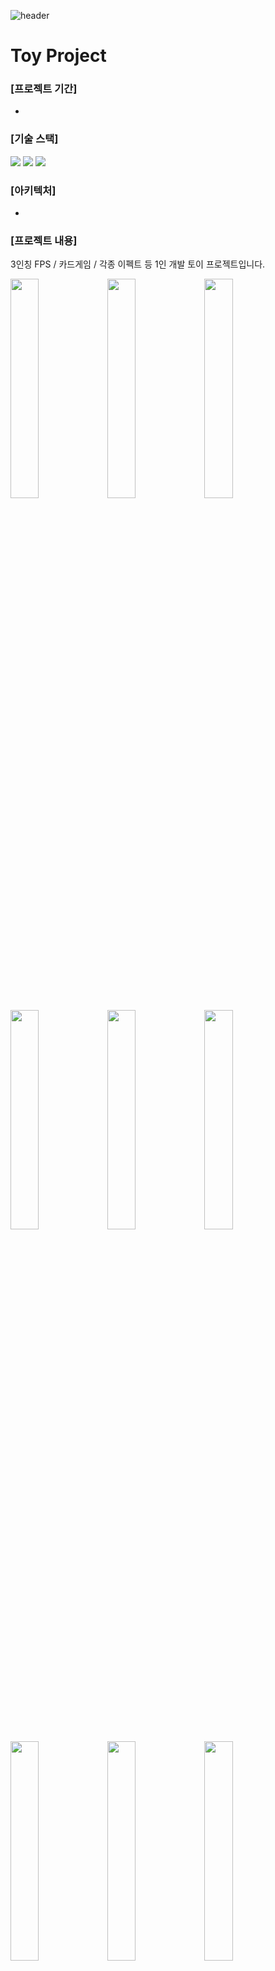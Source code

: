 ![header](https://capsule-render.vercel.app/api?type=waving&color=auto&height=200&section=header&text=Toy_Project&fontSize=60)

# Toy Project

### [프로젝트 기간]
-

### [기술 스택]
<img src="https://img.shields.io/badge/Unreal Engine-000000?style=flat-square&logo=Unreal Engine&logoColor=white"/>  <img src="https://img.shields.io/badge/C++-00599C?style=flat-square&logo=C++&logoColor=white"/>  <img src="https://img.shields.io/badge/Blueprint-137CBD?style=flat-square&logo=Blueprint&logoColor=white"/>

### [아키텍처]
-

### [프로젝트 내용]
3인칭 FPS / 카드게임 / 각종 이펙트 등 1인 개발 토이 프로젝트입니다.

<img width="30%" src="https://user-images.githubusercontent.com/90584581/197500588-65c33b88-0cd0-467d-9dc0-9e52e25c39d4.png"/>  <img width="30%" src="https://user-images.githubusercontent.com/90584581/197500597-d9a12ac5-efc8-451e-ae45-a117d764dcba.png"/>  <img width="30%" src="https://user-images.githubusercontent.com/90584581/197500600-d36ebeb5-5323-4042-8214-a5dceb62cd6e.png"/>
<img width="30%" src="https://user-images.githubusercontent.com/90584581/197500607-226473b3-48a5-4bf0-a8e4-bca057cfa75e.png"/>  <img width="30%" src="https://user-images.githubusercontent.com/90584581/197500611-41fd1c62-b6e9-4f38-be68-872050d7cb6c.png"/>  <img width="30%" src="https://user-images.githubusercontent.com/90584581/197500612-b594b313-577c-4586-9bb4-668a2135d823.png"/>
<img width="30%" src="https://user-images.githubusercontent.com/90584581/197500570-49ce4798-e347-48ec-9562-b06c990e18ce.png"/>  <img width="30%" src="https://user-images.githubusercontent.com/90584581/197500575-832d327d-259f-4e77-833f-75cb3d52f0d5.png"/>  <img width="30%" src="https://user-images.githubusercontent.com/90584581/197500582-80822f34-cbe6-49db-83ab-bc7aadbc9bd1.png"/>

### [프로젝트 투입 인원]
개발자 1

## [주요 코드]
### [먼저 3인칭 FPS 코드 분석입니다.]
#### Fire
Fire 기능은 "Set Timer By Event" 함수를 이용해 연사가 가능하게 했으며 "LineTraceForObject"함수를 통해 데미지 처리를 했습니다.\
<img width="60%" src="https://user-images.githubusercontent.com/90584581/197504178-d04f3899-14ef-4438-a754-0741a62f6605.png"/>
<img width="60%" src="https://user-images.githubusercontent.com/90584581/197504184-5a40cb97-85bd-44f9-b11b-4aac2217c126.png"/>

#### Reload
Reload 기능은 몽타주 기능을 이용하여 본의 "Spine"을 기준으로 상체만 Reload 애니메이션되게 구현했습니다.
<img width="60%" src="https://user-images.githubusercontent.com/90584581/197505019-1d03c790-e841-460f-91ad-8e94dbb0ec3c.png"/>


#### Weapon Drop
무기는 Datatable로 지정 위치에 생성되도록 기능을 구현하였습니다.
<img width="60%" src="https://user-images.githubusercontent.com/90584581/197505787-77d59a8e-6fa8-4e5f-bdbf-49db4e6e0e62.png"/>
<img width="60%" src="https://user-images.githubusercontent.com/90584581/197505779-99ca8ce8-c0de-42fc-b103-4c0b822fe13e.png"/>

#### AI
AI를 구성하는 Behavior Tree입니다. NPC 시야 안에 있거나 주변에서 소리를 인식하면 캐릭터를 향해 따라오며 사격합니다.\
<img width="60%" src="https://user-images.githubusercontent.com/90584581/197506060-e2859e26-5b51-4ca9-aa2d-1ce7f9b8ce1b.png"/>


### [다음으로 Card Game 코드 분석입니다.]
#### Spawn Random location
카드들이 지정된 자리에 랜덤하게 스폰되도록 구현했습니다.
<img width="60%" src="https://user-images.githubusercontent.com/90584581/197508330-c8ae11a0-19b3-4a30-b4f1-e7460480f817.png"/>

#### Number Compare
각 카드별로 정해져있는 고유 넘버를 통해서 비교하고 맞으면 사라집니다.
<img width="60%" src="https://user-images.githubusercontent.com/90584581/197508567-bd6ffe0e-c9ec-4b63-a43d-c0415f083509.png"/>

### [마지막으로 VFX 코드 분석입니다.]
#### World outline
대상의 Outline만을 렌더링해주는 머티리얼을 설정하고 "PostProcessVolume"에 적용한 후 캐릭터에서 머티리얼의 파라미터를 조절하여 구현했습니다.\
<img width="60%" src="https://user-images.githubusercontent.com/90584581/197510087-c8036fd7-4669-46e8-ab88-a80556641a83.png"/>
<img width="60%" src="https://user-images.githubusercontent.com/90584581/197510187-441c589c-4d19-4819-ace0-146619ae787d.png"/>

#### Teleport
마우스 커서의 Hit result location을 통해서 Path를 만들어주고 그곳을 따라 움직이도록 설정했습니다. 도착시 이펙트가 터집니다.
<img width="60%" src="https://user-images.githubusercontent.com/90584581/197510844-9bb9d51c-d28b-4e46-9b0b-0f7c620f3886.png"/>
<img width="60%" src="https://user-images.githubusercontent.com/90584581/197510838-a46ea943-4ebc-4198-9be1-51bed3497b6f.png"/>

#### Character Effect
Niagara Particle System을 이용하여 지정된 캐릭터의 본 위치에 파티클이 생성되도록 구현했습니다.
<img width="60%" src="https://user-images.githubusercontent.com/90584581/197511174-866db9c5-c298-4e4c-891d-4c0f0b5cc639.png"/>
<img width="60%" src="https://user-images.githubusercontent.com/90584581/197511183-418b5156-9993-46a1-9f99-60cfcc49d8cb.png"/>

![Footer](https://capsule-render.vercel.app/api?type=waving&color=auto&height=200&section=footer)
